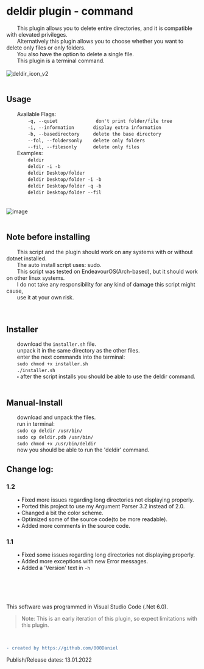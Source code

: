 # deldir plugin - command
    This plugin allows you to delete entire directories, and it is compatible with elevated privileges. <br />
    Alternatively this plugin allows you to choose whether you want to delete only files or only folders. <br />
    You also have the option to delete a single file. <br />
    This plugin is a terminal command. <br />
<br />
![deldir_icon_v2](https://user-images.githubusercontent.com/90350173/152388050-206c530a-65b7-46fe-8320-337451f9b3b1.png)
<br />
<br />
## Usage
    Available Flags: <br />
        `-q, --quiet              don't print folder/file tree` <br />
        `-i, --information       display extra information` <br />
        `-b, --basedirectory     delete the base directory` <br />
        `--fol, --foldersonly    delete only folders` <br />
        `--fil, --filesonly      delete only files` <br />
    Examples: <br />
        `deldir` <br />
        `deldir -i -b` <br />
        `deldir Desktop/folder` <br />
        `deldir Desktop/folder -i -b` <br />
        `deldir Desktop/folder -q -b` <br />
        `deldir Desktop/folder --fil` <br />
<br />
<br />
![image](https://user-images.githubusercontent.com/90350173/152392515-d915103a-a575-4366-92db-58d03ec2c0a2.png)
<br />
<br />
## Note before installing
    This script and the plugin should work on any systems with or without dotnet installed. <br />
    The auto install script uses: sudo. <br />
    This script was tested on EndeavourOS(Arch-based), but it should work on other linux systems. <br />
    I do not take any responsibility for any kind of damage this script might cause, <br />
    use it at your own risk.<br />
<br />
<br />
## Installer
    download the `installer.sh` file.<br />
    unpack it in the same directory as the other files. <br />
    enter the next commands into the terminal: <br />
    `sudo chmod +x installer.sh`<br />
    `./installer.sh`<br />
    🞄 after the script installs you should be able to use the deldir command.<br />
<br />
## Manual-Install
    download and unpack the files.<br />
    run in terminal: <br />
    `sudo cp deldir /usr/bin/` <br />
    `sudo cp deldir.pdb /usr/bin/` <br />
    `sudo chmod +x /usr/bin/deldir` <br />
    now you should be able to run the 'deldir' command. <br />
## Change log:
### 1.2
    • Fixed more issues regarding long directories not displaying properly. <br />
    • Ported this project to use my Argument Parser 3.2 instead of 2.0. <br />
    • Changed a bit the color scheme. <br />
    • Optimized some of the source code(to be more readable). <br />
    • Added more comments in the source code. <br />
### 1.1
    • Fixed some issues regarding long directories not displaying properly. <br />
    • Added more exceptions with new Error messages. <br />
    • Added a 'Version' text in `-h` <br />
<br />
<br />
<br />
<br />
<br />
This software was programmed in Visual Studio Code (.Net 6.0).
> Note: This is an early iteration of this plugin, so expect limitations with this plugin.
<br />

```diff
- created by https://github.com/000Daniel
```
Publish/Release dates: 13.01.2022 <br />
